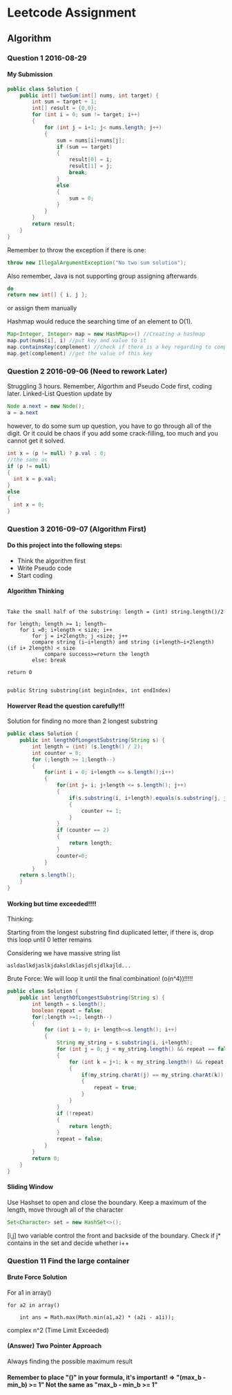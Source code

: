 # Leetcode Assignment

## Algorithm

### Question 1 2016-08-29

#### My Submission
```java
public class Solution {
    public int[] twoSum(int[] nums, int target) {
        int sum = target + 1;
        int[] result = {0,0};
        for (int i = 0; sum != target; i++)
        {
            for (int j = i+1; j< nums.length; j++)
            {
                sum = nums[i]+nums[j];
                if (sum == target)
                {
                    result[0] = i;
                    result[1] = j;
                    break;
                }
                else
                {
                    sum = 0;
                }
            }
        }
        return result;
    }
}
```

Remember to throw the exception if there is one:

```java
throw new IllegalArgumentException("No two sum solution");
```

Also remember, Java is not supporting group assigning afterwards

```java
do
return new int[] { i, j };
```

or assign them manually

Hashmap would reduce the searching time of an element to O(1).

```java
Map<Integer, Integer> map = new HashMap<>() //Creating a hashmap
map.put(nums[i], i) //put key and value to it
map.containsKey(complement) //check if there is a key regarding to complement
map.get(complement) //get the value of this key
```

### Question 2 2016-09-06 (Need to rework Later)

Struggling 3 hours. Remember, Algorthm and Pseudo Code first, coding later.
Linked-List Question
update by 
```java
Node a.next = new Node();
a = a.next
```
however, to do some sum up question, you have to go through all of the digit. Or it could be chaos if you add some crack-filling, too much and you cannot get it solved.
```java
int x = (p != null) ? p.val : 0;
//the same as
if (p != null)
{
  int x = p.val;
}
else
{
  int x = 0;
}
```

### Question 3 2016-09-07 (Algorithm First)

#### Do this project into the following steps:
- Think the algorithm first
- Write Pseudo code 
- Start coding

#### Algorithm Thinking
```

Take the small half of the substring: length = (int) string.length()/2

for length; length >= 1; length—
	for i =0; i+length < size; i++
		for j = i+2length; j <size; j++
		compare string (i—i+length) and string (i+length—i+2length) (if i+ 2length) < size
			compare success>=return the length
		else: break
	
return 0


public String substring(int beginIndex, int endIndex)
```
#### Howerver Read the question carefully!!!
Solution for finding no more than 2 longest substring
```java
public class Solution {
    public int lengthOfLongestSubstring(String s) {
        int length = (int) (s.length() / 2);
        int counter = 0;
        for (;length >= 1;length--)
        {
            for(int i = 0; i+length <= s.length();i++)
            {
                for(int j= i; j+length <= s.length(); j++)
                {
                    if(s.substring(i, i+length).equals(s.substring(j, j+length)))
                    {
                        counter += 1;
                    }
                }
                if (counter == 2)
                {
                    return length;
                }
                counter=0;
            }
        }
    return s.length();    
    }
}
```
#### Working but time exceeded!!!!

Thinking:

Starting from the longest substring
find duplicated letter, if there is, drop this
loop until 0 letter remains 

Considering we have massive string list
```
asldaslkdjaslkjdaksldklasjdlsjdlkajld...
```
Brute Force: We will loop it until the final combination! (o(n^4))!!!!!
```java
public class Solution {
    public int lengthOfLongestSubstring(String s) {
        int length = s.length();
        boolean repeat = false;
        for(;length >=1; length--)
        {
            for (int i = 0; i+ length<=s.length(); i++)
            {
                String my_string = s.substring(i, i+length);
                for (int j = 0; j < my_string.length() && repeat == false; j++)
                {
                    for (int k = j+1; k < my_string.length() && repeat == false;k++)
                    {
                        if(my_string.charAt(j) == my_string.charAt(k))
                        {
                            repeat = true;
                        }
                    }
                }
                if (!repeat)
                {
                    return length;
                }
                repeat = false;
            }
        }
        return 0;
    }
}
```
#### Sliding Window
Use Hashset to open and close the boundary. Keep a maximum of the length, move through all of the character
```java
Set<Character> set = new HashSet<>();
```
[i,j] two variable control the front and backside of the boundary. Check if j* contains in the set and decide whether i++

### Question 11 Find the large container

#### Brute Force Solution

For a1 in array()

	for a2 in array()
	
		int ans = Math.max(Math.min(a1,a2) * (a2i - a1i));

complex n^2 (Time Limit Exceeded)

#### (Answer) Two Pointer Approach
Always finding the possible maximum result
#### Remember to place "()" in your formula, it's important! => "(max_b - min_b) >= 1" Not the same as "max_b - min_b >= 1"
